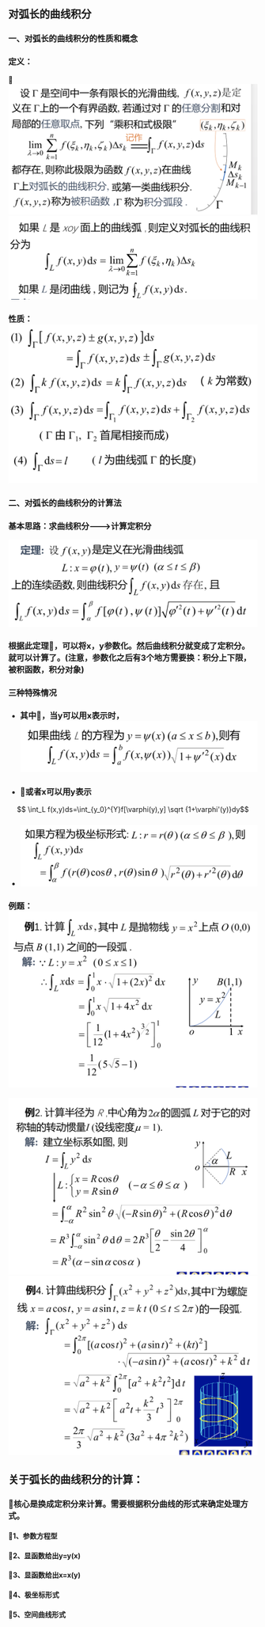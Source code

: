 ## 对弧长的曲线积分
### 一、对弧长的曲线积分的性质和概念
### 定义：
![](assets/markdown-img-paste-20180512105655492.png)![](assets/markdown-img-paste-20180512105842309.png)
### 性质：![](assets/markdown-img-paste-20180512105921229.png)

### 二、对弧长的曲线积分的计算法
### 基本思路：求曲线积分--->计算定积分
![](assets/markdown-img-paste-2018051211021534.png)
### 根据此定理，可以将x，y参数化。然后曲线积分就变成了定积分。就可以计算了。(注意，参数化之后有3个地方需要换：积分上下限，被积函数，积分对象)
### 三种特殊情况
- ### 其中，当y可以用x表示时，![](assets/markdown-img-paste-20180512110743213.png)
- ### 或者x可以用y表示
$$ \int_L f(x,y)ds=\int_{y_0}^{Y}f[\varphi(y),y] \sqrt {1+\varphi'(y)}dy$$
- ### ![](assets/markdown-img-paste-20180512110906529.png)

### 例题：![](assets/markdown-img-paste-20180512142515307.png)
![](assets/markdown-img-paste-20180512142525984.png)
![](assets/markdown-img-paste-20180512142545645.png)














## 关于弧长的曲线积分的计算：
### 核心是换成定积分来计算。需要根据积分曲线的形式来确定处理方式。
#### 1、参数方程型

#### 2、显函数给出y=y(x)

#### 3、显函数给出x=x(y)

#### 4、极坐标形式

#### 5、空间曲线形式
